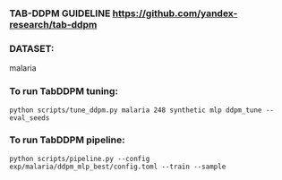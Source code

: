 ### TAB-DDPM GUIDELINE https://github.com/yandex-research/tab-ddpm

### DATASET:
malaria

### To run TabDDPM tuning:
```
python scripts/tune_ddpm.py malaria 248 synthetic mlp ddpm_tune --eval_seeds
```

### To run TabDDPM pipeline:
```
python scripts/pipeline.py --config exp/malaria/ddpm_mlp_best/config.toml --train --sample
```
